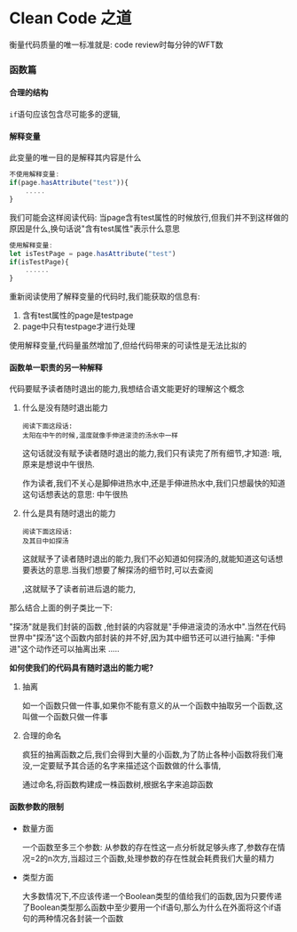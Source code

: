 # Clean Code 之道 

衡量代码质量的唯一标准就是: code review时每分钟的WFT数

### 函数篇

#### 合理的结构

`if`语句应该包含尽可能多的逻辑,

#### 解释变量

此变量的唯一目的是解释其内容是什么

```js
不使用解释变量: 
if(page.hasAttribute("test")){
    .....
}

```

我们可能会这样阅读代码: 当page含有test属性的时候放行,但我们并不到这样做的原因是什么,换句话说"含有test属性"表示什么意思

```js
使用解释变量:
let isTestPage = page.hasAttribute("test")
if(isTestPage){
    ......
}
```

重新阅读使用了解释变量的代码时,我们能获取的信息有:

1. 含有test属性的page是testpage
2. page中只有testpage才进行处理

使用解释变量,代码量虽然增加了,但给代码带来的可读性是无法比拟的

#### 函数单一职责的另一种解释

代码要赋予读者随时退出的能力,我想结合语文能更好的理解这个概念

1. 什么是没有随时退出能力

   ```
   阅读下面这段话:
   太阳在中午的时候,温度就像手伸进滚烫的汤水中一样
   ```

   这句话就没有赋予读者随时退出的能力,我们只有读完了所有细节,才知道: 哦,原来是想说中午很热.

   作为读者,我们不关心是脚伸进热水中,还是手伸进热水中,我们只想最快的知道这句话想表达的意思: 中午很热

2. 什么是具有随时退出的能力

   ```
   阅读下面这段话:
   及其日中如探汤
   ```

   这就赋予了读者随时退出的能力,我们不必知道如何探汤的,就能知道这句话想要表达的意思.当我们想要了解探汤的细节时,可以去查阅

   ,这就赋予了读者前进后退的能力,

那么结合上面的例子类比一下:

"探汤"就是我们封装的函数 ,他封装的内容就是"手伸进滚烫的汤水中".当然在代码世界中"探汤"这个函数内部封装的并不好,因为其中细节还可以进行抽离: "手伸进"这个动作还可以抽离出来 .....

**如何使我们的代码具有随时退出的能力呢?**

1. 抽离

   如一个函数只做一件事,如果你不能有意义的从一个函数中抽取另一个函数,这叫做一个函数只做一件事

2. 合理的命名

   疯狂的抽离函数之后,我们会得到大量的小函数,为了防止各种小函数将我们淹没,一定要赋予其合适的名字来描述这个函数做的什么事情,

   通过命名,将函数构建成一株函数树,根据名字来追踪函数

#### 函数参数的限制

- 数量方面

  一个函数至多三个参数: 从参数的存在性这一点分析就足够头疼了,参数存在情况=2的n次方,当超过三个函数,处理参数的存在性就会耗费我们大量的精力

- 类型方面

  大多数情况下,不应该传递一个Boolean类型的值给我们的函数,因为只要传递了Boolean类型那么函数中至少要用一个if语句,那么为什么在外面将这个if语句的两种情况各封装一个函数





